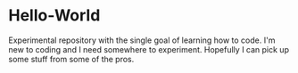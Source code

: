 # Hello-World
Experimental repository with the single goal of learning how to code.
I'm new to coding and I need somewhere to experiment.
Hopefully I can pick up some stuff from some of the pros.
